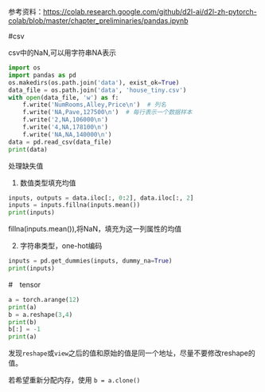 参考资料：https://colab.research.google.com/github/d2l-ai/d2l-zh-pytorch-colab/blob/master/chapter_preliminaries/pandas.ipynb

#csv

csv中的NaN,可以用字符串NA表示
```python
import os
import pandas as pd
os.makedirs(os.path.join('data'), exist_ok=True)
data_file = os.path.join('data', 'house_tiny.csv')
with open(data_file, 'w') as f:
    f.write('NumRooms,Alley,Price\n')  # 列名
    f.write('NA,Pave,127500\n')  # 每行表示一个数据样本
    f.write('2,NA,106000\n')
    f.write('4,NA,178100\n')
    f.write('NA,NA,140000\n')
data = pd.read_csv(data_file)
print(data)
```

处理缺失值

1. 数值类型填充均值
```python
inputs, outputs = data.iloc[:, 0:2], data.iloc[:, 2]
inputs = inputs.fillna(inputs.mean())
print(inputs)
```
fillna(inputs.mean()),将NaN，填充为这一列属性的均值

2. 字符串类型，one-hot编码
```python
inputs = pd.get_dummies(inputs, dummy_na=True)
print(inputs)
```

#　tensor

```python
a = torch.arange(12)
print(a)
b = a.reshape(3,4)
print(b)
b[:] = -1
print(a)
```
发现`reshape`或`view`之后的值和原始的值是同一个地址，尽量不要修改reshape的值。

若希望重新分配内存，使用 `b = a.clone()`

